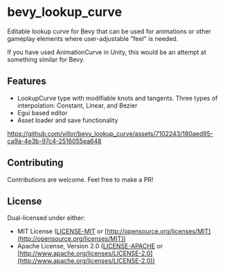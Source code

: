 # bevy_lookup_curve

Editable lookup curve for Bevy that can be used for animations or other gameplay elements where user-adjustable "feel" is needed.

If you have used AnimationCurve in Unity, this would be an attempt at something similar for Bevy.

## Features
* LookupCurve type with modifiable knots and tangents. Three types of interpolation: Constant, Linear, and Bezier
* Egui based editor
* Asset loader and save functionality 



https://github.com/villor/bevy_lookup_curve/assets/7102243/180aed95-ca9a-4e3b-97c4-2516055ea648



## Contributing
Contributions are welcome. Feel free to make a PR! 

## License

Dual-licensed under either:

* MIT License ([LICENSE-MIT](LICENSE-MIT) or [http://opensource.org/licenses/MIT](http://opensource.org/licenses/MIT))
* Apache License, Version 2.0 ([LICENSE-APACHE](LICENSE-APACHE) or [http://www.apache.org/licenses/LICENSE-2.0](http://www.apache.org/licenses/LICENSE-2.0))
